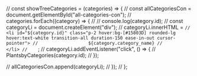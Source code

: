 // const showTreeCategories = (categories) => {
//   const allCategoriesCon = document.getElementById("all-categories-con");
//   categories.forEach((category) => {
//     // console.log(category.id);
//     const categoryLi = document.createElement("div");
//     categoryLi.innerHTML = `
//     <li id="${category.id}" class="p-2 hover:bg-[#15803D] rounded-lg hover:text-white transition-all duration-150 ease-in-out cursor-pointer">
//                   ${category.category_name}
//                 </li>
//     `;
//     categoryLi.addEventListener("click", () => {
//       PlantsbyCategories(category.id);
//     });

//     allCategoriesCon.append(categoryLi);
//   });
// };